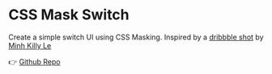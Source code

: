 # CSS Mask Switch

Create a simple switch UI using CSS Masking. Inspired by a [dribbble shot](https://dribbble.com/shots/2691884-Day-Switch-Button) by [Minh Killy Le](https://dribbble.com/minhkilly)  

:point_right: [Github Repo](https://github.com/rpsthecoder/css-mask-switch)
